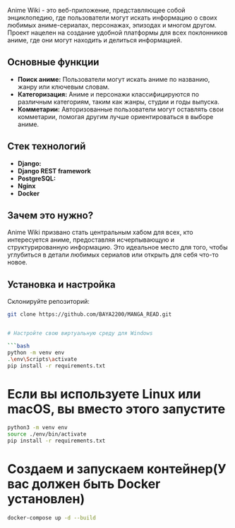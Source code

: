 
Anime Wiki - это веб-приложение, представляющее собой энциклопедию, где пользователи могут искать информацию о своих любимых аниме-сериалах,
персонажах, эпизодах и многом другом. Проект нацелен на создание удобной платформы для всех поклонников аниме, где они могут находить и делиться информацией.

## Основные функции

- **Поиск аниме:** Пользователи могут искать аниме по названию, жанру или ключевым словам.
- **Категоризация:** Аниме и персонажи классифицируются по различным категориям, таким как жанры, студии и годы выпуска.
- **Комметарии:** Авторизованные пользователи могут оставлять свои комметарии, помогая другим лучше ориентироваться в выборе аниме.

## Стек технологий

- **Django:**
- **Django REST framework**
- **PostgreSQL:**
- **Nginx**
- **Docker**
## Зачем это нужно?

Anime Wiki призвано стать центральным хабом для всех, кто интересуется аниме, предоставляя исчерпывающую и структурированную информацию.
Это идеальное место для того, чтобы углубиться в детали любимых сериалов или открыть для себя что-то новое.

## Установка и настройка
Склонируйте репозиторий:  
   ```bash
   git clone https://github.com/BAYA2200/MANGA_READ.git


# Настройте свою виртуальную среду для Windows

```bash
python -m venv env 
.\env\Scripts\activate 
pip install -r requirements.txt 
```
# Если вы используете Linux или macOS, вы вместо этого запустите

```bash
python3 -m venv env 
source ./env/bin/activate
pip install -r requirements.txt
```

# Создаем и запускаем контейнер(У вас должен быть Docker установлен)

```bash
docker-compose up -d --build
```
